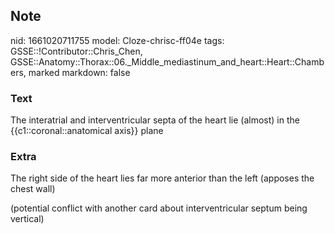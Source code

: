 ## Note
nid: 1661020711755
model: Cloze-chrisc-ff04e
tags: GSSE::!Contributor::Chris_Chen, GSSE::Anatomy::Thorax::06._Middle_mediastinum_and_heart::Heart::Chambers, marked
markdown: false

### Text
<div class="toggle">
  The interatrial and interventricular septa of the heart lie
  (almost) in the {{c1::coronal::anatomical axis}} plane
</div>

### Extra
<p id="0b39041c-8ff9-478f-a011-aeec09b97e70" class="">The right
side of the heart lies far more anterior than the left (apposes the
chest wall)
<p id="0b39041c-8ff9-478f-a011-aeec09b97e70" class="">(potential
conflict with another card about interventricular septum being
vertical)
